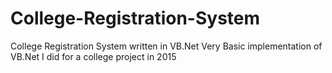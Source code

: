 # College-Registration-System
College Registration System written in VB.Net
Very Basic implementation of VB.Net I did for a college project in 2015
